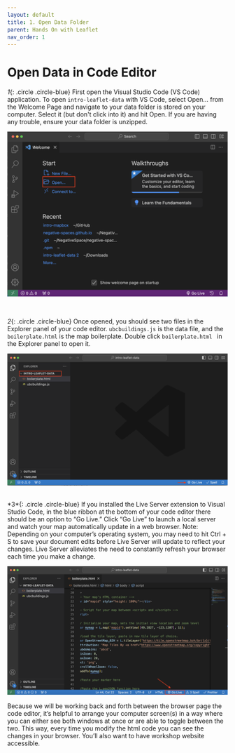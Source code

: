 ```yaml
---
layout: default
title: 1. Open Data Folder
parent: Hands On with Leaflet
nav_order: 1
---
```

# Open Data in Code Editor

*1*{: .circle .circle-blue} First open the Visual Studio Code (VS Code) application. To open `intro-leaflet-data` with VS Code, select Open... from the Welcome Page and navigate to your data folder is stored on your computer. Select it (but don't click into it) and hit Open. If you are having any trouble, ensure your data folder is unzipped.

![opening folder in vs code](./images/vscode-open-folder_20240212.png)

<br>

*2*{: .circle .circle-blue} Once opened, you should see two files in the Explorer panel of your code editor. `ubcbuildings.js` is the data file, and the `boilerplate.html` is the map boilerplate. Double click `boilerplate.html ` in the Explorer panel to open it.
    
![folder open](./images/vscode-folder-open_20240418.png)

    
<br>    
*3*{: .circle .circle-blue}
If you installed the Live Server extension to Visual Studio Code, in the blue ribbon at the bottom of your code editor there should be an option to “Go Live.” Click “Go Live” to launch a local server and watch your map automatically update in a web browser. Note: Depending on your computer’s operating system, you may need to hit Ctrl + S to save your document edits before Live Server will update to reflect your changes. Live Server alleviates the need to constantly refresh your browser each time you make a change.

![go live](./images/go-live.png)

Because we will be working back and forth between the browser page the code editor, it’s helpful to arrange your computer screen(s) in a way where you can either see both windows at once or are able to toggle between the two. This way, every time you modify the html code you can see the changes in your browser. You’ll also want to have workshop website accessible.